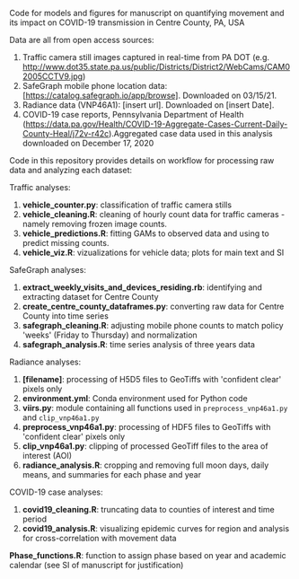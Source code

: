 Code for models and figures for manuscript on quantifying movement and its impact on COVID-19 transmission in Centre County, PA, USA

Data are all from open access sources:
1. Traffic camera still images captured in real-time from PA DOT (e.g. http://www.dot35.state.pa.us/public/Districts/District2/WebCams/CAM02005CCTV9.jpg)
2. SafeGraph mobile phone location data: [https://catalog.safegraph.io/app/browse]. Downloaded on 03/15/21.
3. Radiance data (VNP46A1): [insert url]. Downloaded on [insert Date].
4. COVID-19 case reports, Pennsylvania Department of Health (https://data.pa.gov/Health/COVID-19-Aggregate-Cases-Current-Daily-County-Heal/j72v-r42c).Aggregated case data used in this analysis downloaded on December 17, 2020

Code in this repository provides details on workflow for processing raw data and analyzing each dataset:

Traffic analyses:
1. **vehicle_counter.py**: classification of traffic camera stills
2. **vehicle_cleaning.R**: cleaning of hourly count data for traffic cameras - namely removing frozen image counts.
3. **vehicle_predictions.R**: fitting GAMs to observed data and using to predict missing counts.
4. **vehicle_viz.R**: vizualizations for vehicle data; plots for main text and SI

SafeGraph analyses:
1. **extract_weekly_visits_and_devices_residing.rb**: identifying and extracting dataset for Centre County
1. **create_centre_county_dataframes.py**: converting raw data for Centre County into time series
2. **safegraph_cleaning.R**: adjusting mobile phone counts to match policy 'weeks' (Friday to Thursday) and normalization
3. **safegraph_analysis.R**: time series analysis of three years data

Radiance analyses:
1. **[filename]**: processing of H5D5 files to GeoTiffs with 'confident clear' pixels only
2. **environment.yml**: Conda environment used for Python code
3. **viirs.py**: module containing all functions used in `preprocess_vnp46a1.py` and `clip_vnp46a1.py`
4. **preprocess_vnp46a1.py**: processing of HDF5 files to GeoTiffs with 'confident clear' pixels only
5. **clip_vnp46a1.py**: clipping of processed GeoTiff files to the area of interest (AOI)
6. **radiance_analysis.R**: cropping and removing full moon days, daily means, and summaries for each phase and year

COVID-19 case analyses:
1. **covid19_cleaning.R**: truncating data to counties of interest and time period
2. **covid19_analysis.R**: visualizing epidemic curves for region and analysis for cross-correlation with movement data

**Phase_functions.R**: function to assign phase based on year and academic calendar (see SI of manuscript for justification)
